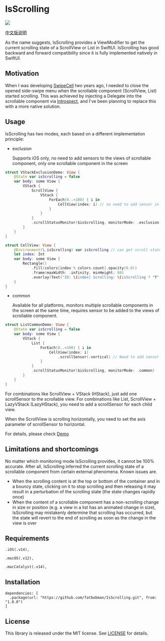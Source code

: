 # IsScrolling

![](https://img.shields.io/badge/Platform%20Compatibility-iOS%20|%20macOS%20|%20macCatalyst-red)

[中文版说明](https://github.com/fatbobman/IsScrolling/blob/main/READMECN.md)

As the name suggests, IsScrolling provides a ViewModifier to get the current scrolling state of a ScrollView or List in SwiftUI. IsScrolling has good backward and forward compatibility since it is fully implemented natively in SwiftUI.

## Motivation

When I was developing [SwipeCell](https://github.com/fatbobman/SwipeCell) two years ago, I needed to close the opened side-swipe menu when the scrollable component (ScrollView, List) started scrolling. This was achieved by injecting a Delegate into the scrollable component via [Introspect](https://github.com/siteline/SwiftUI-Introspect.git), and I've been planning to replace this with a more native solution. 

## Usage

IsScrolling has two modes, each based on a different implementation principle:

* exclusion

  Supports iOS only, no need to add sensors to the views of scrollable component, only one scrollable component in the screen

```swift
struct VStackExclusionDemo: View {
    @State var isScrolling = false
    var body: some View {
        VStack {
            ScrollView {
                VStack {
                    ForEach(0..<100) { i in
                        CellView(index: i) // no need to add sensor in exclusion mode
                    }
                }
            }
            .scrollStatusMonitor($isScrolling, monitorMode: .exclusion) // add scrollStatusMonitor to get scroll status
        }
    }
}

struct CellView: View {
    @Environment(\.isScrolling) var isScrolling // can get scroll status in scrollable content
    let index: Int
    var body: some View {
        Rectangle()
            .fill(colors[index % colors.count].opacity(0.6))
            .frame(maxWidth: .infinity, minHeight: 80)
            .overlay(Text("ID: \(index) Scrolling: \(isScrolling ? "T" : "F")"))
    }
}
```

* common

  Available for all platforms, monitors multiple scrollable components in the screen at the same time, requires sensor to be added to the views of scrollable component.

```swift
struct ListCommonDemo: View {
    @State var isScrolling = false
    var body: some View {
        VStack {
            List {
                ForEach(0..<100) { i in
                    CellView(index: i)
                        .scrollSensor(.vertical) // Need to add sensor for each subview
                }
            }
            .scrollStatusMonitor($isScrolling, monitorMode: .common)
        }
    }
}
```

For combinations like ScrollView + VStack (HStack), just add one scrollSensor to the scrollable view. For combinations like List, ScrollView + LazyVStack (LazyHStack), you need to add a scrollSensor for each child view.

When the ScrollView is scrolling horizontally, you need to set the axis parameter of scrollSensor to horizontal.

For details, please check [Demo](https://github.com/fatbobman/IsScrolling/tree/main/Demo)

## Limitations and shortcomings

No matter which monitoring mode IsScrolling provides, it cannot be 100% accurate. After all, IsScrolling inferred the current scrolling state of a scrollable component from certain external phenomena. Known issues are.

* When the scrolling content is at the top or bottom of the container and in a bouncy state, clicking on it to stop scrolling and then releasing it may result in a perturbation of the scrolling state (the state changes rapidly once)
* When the content of a scrollable component has a non-scrolling change in size or position (e.g. a view in a list has an animated change in size), IsScrolling may mistakenly determine that scrolling has occurred, but the state will revert to the end of scrolling as soon as the change in the view is over

## Requirements

```
.iOS(.v14),

.macOS(.v12),

.macCatalyst(.v14),
```

## Installation

```
dependencies: [
  .package(url: "https://github.com/fatbobman/IsScrolling.git", from: "1.0.0")
]
```

## License

This library is released under the MIT license. See [LICENSE](https://github.com/fatbobman/IsScrolling/blob/main/LICENSE) for details.
